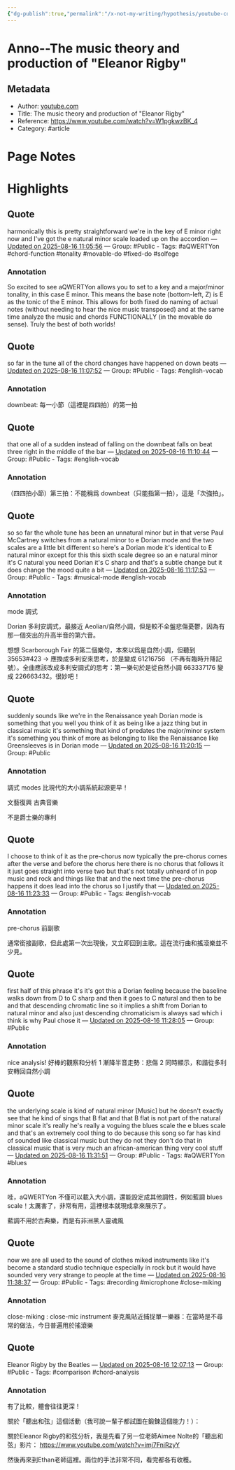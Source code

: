 ```yaml
---
{"dg-publish":true,"permalink":"/x-not-my-writing/hypothesis/youtube-com/the-music-theory-and-production-of-eleanor-rigby/","noteIcon":"2"}
---
```



# Anno--The music theory and production of "Eleanor Rigby"

## Metadata
- Author: [youtube.com]()
- Title: The music theory and production of "Eleanor Rigby"
- Reference: https://www.youtube.com/watch?v=W1pgkwzBK_4
- Category: #article

# Page Notes
# Highlights
## Quote
harmonically this is pretty straightforward we're in the key of E minor right now and I've got the e natural minor scale loaded up on the accordion 
— [Updated on 2025-08-16 11:05:56](https://hyp.is/qCCNsnrLEfCytFvv8A_tfA/www.youtube.com/watch?v=W1pgkwzBK_4) — Group: #Public
    - Tags:  #aQWERTYon  #chord-function  #tonality  #movable-do  #fixed-do  #solfege 
    
### Annotation
So excited to see aQWERTYon allows you to set to a key and a major/minor tonality, in this case E minor. This means the base note (bottom-left, Z) is E as the tonic of the E minor. This allows for both fixed do naming of actual notes (without needing to hear the nice music transposed) and at the same time analyze the music and chords FUNCTIONALLY (in the movable do sense). Truly the best of both worlds!
## Quote
so far in the tune all of the chord changes have happened on down beats 
— [Updated on 2025-08-16 11:07:52](https://hyp.is/7Q4hbnrLEfCbhZcRaBA2eA/www.youtube.com/watch?v=W1pgkwzBK_4) — Group: #Public
    - Tags:  #english-vocab 
    
### Annotation
downbeat: 每一小節（這裡是四四拍）的第一拍
## Quote
that one all of a sudden instead of falling on the downbeat falls on beat three right in the middle of the bar 
— [Updated on 2025-08-16 11:10:44](https://hyp.is/JRjPMnrMEfCSfFtejTcVCA/www.youtube.com/watch?v=W1pgkwzBK_4) — Group: #Public
    - Tags:  #english-vocab 
    
### Annotation
（四四拍小節）第三拍：不能稱爲 downbeat（只能指第一拍），這是「次強拍」。
## Quote
so so far the whole tune has been an unnatural minor but in that verse Paul McCartney switches from a natural minor to e Dorian mode and the two scales are a little bit different so here's a Dorian mode it's identical to E natural minor except for this this sixth scale degree so an e natural minor it's C natural you need Dorian it's C sharp and that's a subtle change but it does change the mood quite a bit 
— [Updated on 2025-08-16 11:17:53](https://hyp.is/U0jX1HrNEfCEncszm8BCuQ/www.youtube.com/watch?v=W1pgkwzBK_4) — Group: #Public
    - Tags:  #musical-mode  #english-vocab 
    
### Annotation
mode 調式

Dorian 多利安調式，最接近 Aeolian/自然小調，但是較不全盤悲傷憂鬱，因為有那一個突出的升高半音的第六音。

想想 Scarborough Fair 的第二個樂句，本來以爲是自然小調，但聽到 35653#423 -> 應換成多利安來思考，於是變成 61216756 （不再有臨時升降記號）。全曲應該改成多利安調式的思考：第一樂句於是從自然小調 663337176 變成 226663432。很妙吧！
## Quote
suddenly sounds like we're in the Renaissance yeah Dorian mode is something that you well you think of it as being like a jazz thing but in classical music it's something that kind of predates the major/minor system it's something you think of more as belonging to like the Renaissance like Greensleeves is in Dorian mode 
— [Updated on 2025-08-16 11:20:15](https://hyp.is/p-nw_HrNEfCiWCd-DoAKMQ/www.youtube.com/watch?v=W1pgkwzBK_4) — Group: #Public
    
### Annotation
調式 modes 比現代的大小調系統起源更早！

文藝復興 古典音樂

不是爵士樂的專利
## Quote
I choose to think of it as the pre-chorus now typically the pre-chorus comes after the verse and before the chorus here there is no chorus that follows it it just goes straight into verse two but that's not totally unheard of in pop music and rock and things like that and the next time the pre-chorus happens it does lead into the chorus so I justify that 
— [Updated on 2025-08-16 11:23:33](https://hyp.is/HlyrgHrOEfC8RhMBad3Utg/www.youtube.com/watch?v=W1pgkwzBK_4) — Group: #Public
    - Tags:  #english-vocab 
    
### Annotation
pre-chorus 前副歌

通常銜接副歌，但此處第一次出現後，又立即回到主歌。這在流行曲和搖滾樂並不少見。
## Quote
first half of this phrase it's it's got this a Dorian feeling because the baseline walks down from D to C sharp and then it goes to C natural and then to be and that descending chromatic line so it implies a shift from Dorian to natural minor and also just descending chromaticism is always sad which i think is why Paul chose it 
— [Updated on 2025-08-16 11:28:05](https://hyp.is/wFaSmHrOEfCSIzcjokBDSA/www.youtube.com/watch?v=W1pgkwzBK_4) — Group: #Public
    
### Annotation
nice analysis! 好棒的觀察和分析
1 漸降半音走勢：悲傷
2 同時顯示，和諧從多利安轉回自然小調
## Quote
the underlying scale is kind of natural minor [Music] but he doesn't exactly see that he kind of sings that B flat and that B flat is not part of the natural minor scale it's really he's really a voguing the blues scale the e blues scale and that's an extremely cool thing to do because this song so far has kind of sounded like classical music but they do not they don't do that in classical music that is very much an african-american thing very cool stuff 
— [Updated on 2025-08-16 11:31:51](https://hyp.is/RuJMbHrPEfCQCncx-ffbbw/www.youtube.com/watch?v=W1pgkwzBK_4) — Group: #Public
    - Tags:  #aQWERTYon  #blues 
    
### Annotation
哇，aQWERTYon 不僅可以載入大小調，還能設定成其他調性，例如藍調 blues scale！太厲害了，非常有用，這裡根本就現成拿來展示了。

藍調不用於古典樂，而是有非洲黑人靈魂風
## Quote
now we are all used to the sound of clothes miked instruments like it's become a standard studio technique especially in rock but it would have sounded very very strange to people at the time 
— [Updated on 2025-08-16 11:38:37](https://hyp.is/CHP4nnrQEfCVt_8YfEFs3w/www.youtube.com/watch?v=W1pgkwzBK_4) — Group: #Public
    - Tags:  #recording  #microphone  #close-miking 
    
### Annotation
close-miking : close-mic instrument 麥克風貼近捕捉單一樂器：在當時是不尋常的做法，今日普遍用於搖滾樂
## Quote
Eleanor Rigby by the Beatles 
— [Updated on 2025-08-16 12:07:13](https://hyp.is/QH8t_HrREfCjm0t69PZarg/www.youtube.com/watch?v=W1pgkwzBK_4) — Group: #Public
    - Tags:  #comparison  #chord-analysis 
    
### Annotation
有了比較，體會往往更深！

關於「聽出和弦」這個活動（我可說一輩子都試圖在鍛鍊這個能力！）：

關於Eleanor Rigby的和弦分析，我是先看了另一位老師Aimee Nolte的「聽出和弦」影片：
https://www.youtube.com/watch?v=imj7FniRzyY

然後再來到Ethan老師這裡。兩位的手法非常不同，看完都各有收穫。


